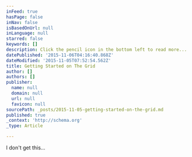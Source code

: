 ```yaml
---
inFeed: true
hasPage: false
inNav: false
isBasedOnUrl: null
inLanguage: null
starred: false
keywords: []
description: Click the pencil icon in the bottom left to read more...
datePublished: '2015-11-06T04:16:40.868Z'
dateModified: '2015-11-05T07:52:54.562Z'
title: Getting Started on The Grid
author: []
authors: []
publisher:
  name: null
  domain: null
  url: null
  favicon: null
sourcePath: _posts/2015-11-05-getting-started-on-the-grid.md
published: true
_context: 'http://schema.org'
_type: Article

---
```

I don't get this...